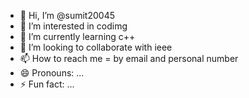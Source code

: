 - 👋 Hi, I’m @sumit20045
- 👀 I’m interested in codimg
- 🌱 I’m currently learning c++
- 💞️ I’m looking to collaborate with ieee
- 📫 How to reach me = by email and personal number
- 😄 Pronouns: ...
- ⚡ Fun fact: ...

<!---
sumit20045/sumit20045 is a ✨ special ✨ repository because its `README.md` (this file) appears on your GitHub profile.
You can click the Preview link to take a look at your changes.
--->

